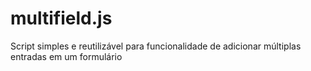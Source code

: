 multifield.js
=============

Script simples e reutilizável para funcionalidade de adicionar múltiplas entradas em um formulário